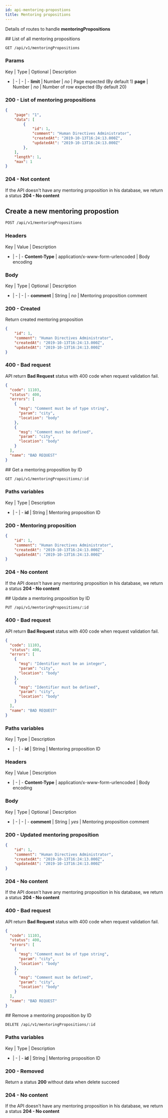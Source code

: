 ```yaml
---
id: api-mentoring-propostions
title: Mentoring propositions
---
```


Details of routes to handle **mentoringPropositions**

## List of all mentoring propositions

``` sh
GET /api/v1/mentoringPropositions
```

### Params

Key | Type | Optional | Description
- | - | - | -
**limit** | Number | *no* | Page expected (By default 1)
**page** | Number | *no* | Number of row expected (By default 20)

### 200 - List of mentoring propositions

``` json
{
    "page": "1",
    "data": [
        {
            "id": 1,
            "comment": "Human Directives Administrator",
            "createdAt": "2019-10-13T16:24:13.000Z",
            "updatedAt": "2019-10-13T16:24:13.000Z"
        },
    ],
    "length": 1,
    "max": 1
}
```

### 204 - Not content

If the API doesn't have any mentoring proposition in his database, we return a status **204 - No content**

## Create a new mentoring propostion

``` sh
POST /api/v1/mentoringPropositions
```

### Headers

Key | Value | Description
- | - | -
**Content-Type** | application/x-www-form-urlencoded | Body encoding

### Body

Key | Type | Optional | Description
- | - | - | -
**comment** | String | *no* | Mentoring proposition comment

### 200 - Created

Return created mentoring proposition

``` json
{
    "id": 1,
    "comment": "Human Directives Administrator",
    "createdAt": "2019-10-13T16:24:13.000Z",
    "updatedAt": "2019-10-13T16:24:13.000Z"
}
```

### 400 - Bad request

API return **Bad Request** status with 400 code when request validation fail.

``` json
{
  "code": 11103,
  "status": 400,
  "errors": [
    {
      "msg": "Comment must be of type string",
      "param": "city",
      "location": "body"
    },
    {
      "msg": "Comment must be defined",
      "param": "city",
      "location": "body"
    }
  ],
  "name": "BAD REQUEST"
}
```

## Get a mentoring proposition by ID

``` sh
GET /api/v1/mentoringPropositions/:id
```

### Paths variables

Key | Type | Description
- | - | -
**id** | String | Mentoring proposition ID

### 200 - Mentoring proposition

``` json
{
    "id": 1,
    "comment": "Human Directives Administrator",
    "createdAt": "2019-10-13T16:24:13.000Z",
    "updatedAt": "2019-10-13T16:24:13.000Z"
}
```

### 204 - No content

If the API doesn't have any mentoring proposition in his database, we return a status **204 - No content**

## Update a mentoring proposition by ID

``` sh
PUT /api/v1/mentoringPropositions/:id
```

### 400 - Bad request

API return **Bad Request** status with 400 code when request validation fail.

``` json
{
  "code": 11103,
  "status": 400,
  "errors": [
    {
      "msg": "Identifier must be an integer",
      "param": "city",
      "location": "body"
    },
    {
      "msg": "Identifier must be defined",
      "param": "city",
      "location": "body"
    }
  ],
  "name": "BAD REQUEST"
}
```

### Paths variables

Key | Type | Description
- | - | -
**id** | String | Mentoring proposition ID

### Headers

Key | Value | Description
- | - | -
**Content-Type** | application/x-www-form-urlencoded | Body encoding

### Body

Key | Type | Optional | Description
- | - | - | -
**comment** | String | *yes* | Mentoring proposition comment

### 200 - Updated mentoring proposition

``` json
{
    "id": 1,
    "comment": "Human Directives Administrator",
    "createdAt": "2019-10-13T16:24:13.000Z",
    "updatedAt": "2019-10-13T16:24:13.000Z"
}
```

### 204 - No content

If the API doesn't have any mentoring proposition in his database, we return a status **204 - No content**

### 400 - Bad request

API return **Bad Request** status with 400 code when request validation fail.

``` json
{
  "code": 11103,
  "status": 400,
  "errors": [
    {
      "msg": "Comment must be of type string",
      "param": "city",
      "location": "body"
    },
    {
      "msg": "Comment must be defined",
      "param": "city",
      "location": "body"
    }
  ],
  "name": "BAD REQUEST"
}
```

## Remove a mentoring proposition by ID

``` sh
DELETE /api/v1/mentoringPropositions/:id
```

### Paths variables

Key | Type | Description
- | - | -
**id** | String | Mentoring proposition ID

### 200 - Removed

Return a status **200** without data when delete succeed

### 204 - No content

If the API doesn't have any mentoring proposition in his database, we return a status **204 - No content**
